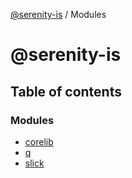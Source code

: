 [@serenity-is](README.md) / Modules

# @serenity-is

## Table of contents

### Modules

- [corelib](modules/corelib.md)
- [q](modules/q.md)
- [slick](modules/slick.md)
